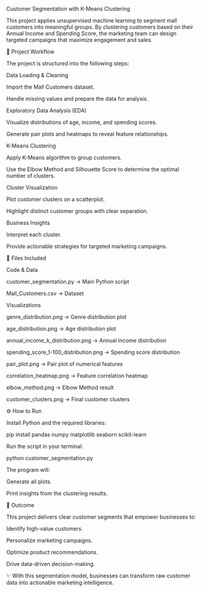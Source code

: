 Customer Segmentation with K-Means Clustering

This project applies unsupervised machine learning to segment mall customers into meaningful groups. By clustering customers based on their Annual Income and Spending Score, the marketing team can design targeted campaigns that maximize engagement and sales.

🚀 Project Workflow

The project is structured into the following steps:

Data Loading & Cleaning

Import the Mall Customers dataset.

Handle missing values and prepare the data for analysis.

Exploratory Data Analysis (EDA)

Visualize distributions of age, income, and spending scores.

Generate pair plots and heatmaps to reveal feature relationships.

K-Means Clustering

Apply K-Means algorithm to group customers.

Use the Elbow Method and Silhouette Score to determine the optimal number of clusters.

Cluster Visualization

Plot customer clusters on a scatterplot.

Highlight distinct customer groups with clear separation.

Business Insights

Interpret each cluster.

Provide actionable strategies for targeted marketing campaigns.

📂 Files Included

Code & Data

customer_segmentation.py → Main Python script

Mall_Customers.csv → Dataset

Visualizations

genre_distribution.png → Genre distribution plot

age_distribution.png → Age distribution plot

annual_income_k_distribution.png → Annual income distribution

spending_score_1-100_distribution.png → Spending score distribution

pair_plot.png → Pair plot of numerical features

correlation_heatmap.png → Feature correlation heatmap

elbow_method.png → Elbow Method result

customer_clusters.png → Final customer clusters

⚙️ How to Run

Install Python and the required libraries:

pip install pandas numpy matplotlib seaborn scikit-learn


Run the script in your terminal:

python customer_segmentation.py


The program will:

Generate all plots.

Print insights from the clustering results.

🎯 Outcome

This project delivers clear customer segments that empower businesses to:

Identify high-value customers.

Personalize marketing campaigns.

Optimize product recommendations.

Drive data-driven decision-making.

✨ With this segmentation model, businesses can transform raw customer data into actionable marketing intelligence.